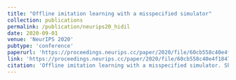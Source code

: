 ```yaml
---
title: "Offline imitation learning with a misspecified simulator"
collection: publications
permalink: /publication/neurips20_hidil
date: 2020-09-01
venue: 'NeurIPS 2020'
pubtype: 'conference'
paperurl: 'https://proceedings.neurips.cc/paper/2020/file/60cb558c40e4f18479664069d9642d5a-Paper.pdf'
link: 'https://proceedings.neurips.cc/paper/2020/file/60cb558c40e4f18479664069d9642d5a-Paper.pdf'
citation: 'Offline imitation learning with a misspecified simulator. Shengyi Jiang, Jing-Cheng Pang and Yang Yu, In: NeurIPS'20.'
---
```



